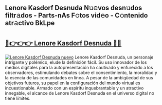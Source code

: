## Lenore Kasdorf Desnuda N𝚞𝚎vos desn𝚞dos filtr𝚊dos - Parts-nAs F𝚘tos vid𝚎o - C𝚘ntenido atr𝚊ctivo BkLpe

# <h2><a href="http://mb0082s.tromn.icu/?c=Lenore+Kasdorf+Desnuda">🔗👉👉👉 Lenore Kasdorf Desnuda 🔗🔗</a></h2>

[![Lenore Kasdorf Desnuda nuevo](https://i.imgur.com/pEAQMta.gif)](http://mb0082s.tromn.icu/?c=Lenore+Kasdorf+Desnuda)
Lenore Kasdorf Desnuda, un personaje intrigante y polémico, elude la definición fácil. Su uso innovador de los medios digitales para la autopresentación ha cautivado y enfurecido a los observadores, estimulando debates sobre el consentimiento, la moralidad y la esencia de las comunidades en línea. A pesar de la ambigüedad de sus objetivos futuros, su papel en la configuración del mundo virtual es incuestionable. Armado con un espíritu inquebrantable y un atractivo innegable, el alcance de Lenore Kasdorf Desnuda en el universo digital no tiene límites.

